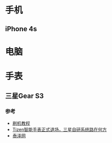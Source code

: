 # 手机

## iPhone 4s

# 电脑


# 手表


## 三星Gear S3


### 参考


- [刷机教程](https://www.ithome.com/0/280/501.htm)
- [Tizen智能手表正式退场，三星自研系统路在何方](https://www.36kr.com/p/2829465635571973)
- [泰泽网](http://www.tizennet.com/)